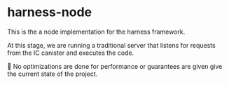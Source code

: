 # harness-node

This is the a node implementation for the harness framework.

At this stage, we are running a traditional server that listens for requests from the IC canister and executes the code.

🚧 No optimizations are done for performance or guarantees are given give the current state of the project.
